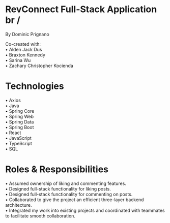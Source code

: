# RevConnect Full-Stack Application br /
By Dominic Prignano <br />

Co-created with: <br />
• Alden Jack Dus <br />
• Braxton Kennedy <br />
• Sarina Wu <br />
• Zachary Christopher Kocienda

# Technologies <br />
• Axios <br />
• Java <br />
• Spring Core <br />
• Spring Web <br />
• Spring Data <br />
• Spring Boot <br />
• React <br />
• JavaScript <br />
• TypeScript <br />
• SQL

# Roles & Responsibilities <br />
• Assumed ownership of liking and commenting features. <br />
• Designed full-stack functionality for liking posts. <br />
• Designed full-stack functionality for commenting on posts. <br />
• Collaborated to give the project an efficient three-layer backend architecture. <br />
• Integrated my work into existing projects and coordinated with teammates to facilitate smooth collaboration.
